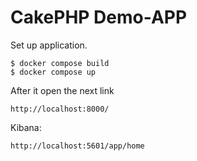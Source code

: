 # CakePHP Demo-APP

Set up application.

```
$ docker compose build
$ docker compose up
```
After it open the next link
```
http://localhost:8000/
```
Kibana:
```
http://localhost:5601/app/home
```
